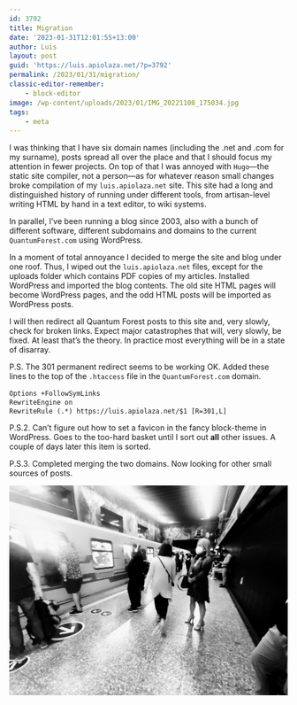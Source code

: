 ```yaml
---
id: 3792
title: Migration
date: '2023-01-31T12:01:55+13:00'
author: Luis
layout: post
guid: 'https://luis.apiolaza.net/?p=3792'
permalink: /2023/01/31/migration/
classic-editor-remember:
    - block-editor
image: /wp-content/uploads/2023/01/IMG_20221108_175034.jpg
tags:
    - meta
---
```


I was thinking that I have six domain names (including the .net and .com for my surname), posts spread all over the place and that I should focus my attention in fewer projects. On top of that I was annoyed with `Hugo`—the static site compiler, not a person—as for whatever reason small changes broke compilation of my `luis.apiolaza.net` site. This site had a long and distinguished history of running under different tools, from artisan-level writing HTML by hand in a text editor, to wiki systems.

In parallel, I’ve been running a blog since 2003, also with a bunch of different software, different subdomains and domains to the current `QuantumForest.com` using WordPress.

In a moment of total annoyance I decided to merge the site and blog under one roof. Thus, I wiped out the `luis.apiolaza.net` files, except for the uploads folder which contains PDF copies of my articles. Installed WordPress and imported the blog contents. The old site HTML pages will become WordPress pages, and the odd HTML posts will be imported as WordPress posts.

I will then redirect all Quantum Forest posts to this site and, very slowly, check for broken links. Expect major catastrophes that will, very slowly, be fixed. At least that’s the theory. In practice most everything will be in a state of disarray.

P.S. The 301 permanent redirect seems to be working OK. Added these lines to the top of the `.htaccess` file in the `QuantumForest.com` domain.

```
Options +FollowSymLinks 
RewriteEngine on 
RewriteRule (.*) https://luis.apiolaza.net/$1 [R=301,L] 
```

P.S.2. Can’t figure out how to set a favicon in the fancy block-theme in WordPress. Goes to the too-hard basket until I sort out **all** other issues. A couple of days later this item is sorted.

P.S.3. Completed merging the two domains. Now looking for other small sources of posts.

![Posts passing by like subway carriages.](/assets/images/subway.jpg)